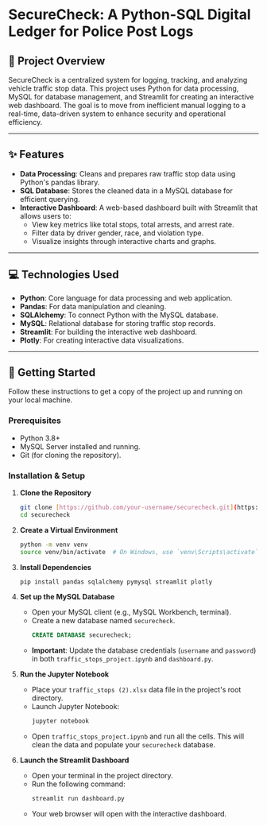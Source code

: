 # SecureCheck: A Python-SQL Digital Ledger for Police Post Logs

## 📜 Project Overview
SecureCheck is a centralized system for logging, tracking, and analyzing vehicle traffic stop data. This project uses Python for data processing, MySQL for database management, and Streamlit for creating an interactive web dashboard. The goal is to move from inefficient manual logging to a real-time, data-driven system to enhance security and operational efficiency.

---

## ✨ Features
- **Data Processing**: Cleans and prepares raw traffic stop data using Python's pandas library.
- **SQL Database**: Stores the cleaned data in a MySQL database for efficient querying.
- **Interactive Dashboard**: A web-based dashboard built with Streamlit that allows users to:
  - View key metrics like total stops, total arrests, and arrest rate.
  - Filter data by driver gender, race, and violation type.
  - Visualize insights through interactive charts and graphs.

---

## 💻 Technologies Used
- **Python**: Core language for data processing and web application.
- **Pandas**: For data manipulation and cleaning.
- **SQLAlchemy**: To connect Python with the MySQL database.
- **MySQL**: Relational database for storing traffic stop records.
- **Streamlit**: For building the interactive web dashboard.
- **Plotly**: For creating interactive data visualizations.

---

## 🚀 Getting Started

Follow these instructions to get a copy of the project up and running on your local machine.

### Prerequisites
- Python 3.8+
- MySQL Server installed and running.
- Git (for cloning the repository).

### Installation & Setup

1.  **Clone the Repository**
    ```sh
    git clone [https://github.com/your-username/securecheck.git](https://github.com/your-username/securecheck.git)
    cd securecheck
    ```

2.  **Create a Virtual Environment**
    ```sh
    python -m venv venv
    source venv/bin/activate  # On Windows, use `venv\Scripts\activate`
    ```

3.  **Install Dependencies**
    ```sh
    pip install pandas sqlalchemy pymysql streamlit plotly
    ```

4.  **Set up the MySQL Database**
    - Open your MySQL client (e.g., MySQL Workbench, terminal).
    - Create a new database named `securecheck`.
      ```sql
      CREATE DATABASE securecheck;
      ```
    - **Important**: Update the database credentials (`username` and `password`) in both `traffic_stops_project.ipynb` and `dashboard.py`.

5.  **Run the Jupyter Notebook**
    - Place your `traffic_stops (2).xlsx` data file in the project's root directory.
    - Launch Jupyter Notebook:
      ```sh
      jupyter notebook
      ```
    - Open `traffic_stops_project.ipynb` and run all the cells. This will clean the data and populate your `securecheck` database.

6.  **Launch the Streamlit Dashboard**
    - Open your terminal in the project directory.
    - Run the following command:
      ```sh
      streamlit run dashboard.py
      ```
    - Your web browser will open with the interactive dashboard.
